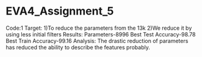 # EVA4_Assignment_5

Code:1
Target:
1)To reduce the parameters from the 13k
2)We reduce it by using less initial filters
Results:
Parameters-8996
Best Test Accuracy-98.78
Best Train Accuracy-99.16
Analysis:
The drastic reduction of parameters has reduced the ability to describe the features probably.
